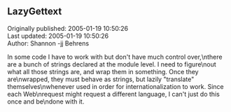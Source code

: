 ## LazyGettext  
Originally published: 2005-01-19 10:50:26  
Last updated: 2005-01-19 10:50:26  
Author: Shannon -jj Behrens  
  
In some code I have to work with but don't have much control over,\nthere are a bunch of strings declared at the module level.  I need to figure\nout what all those strings are, and wrap them in something.  Once they are\nwrapped, they must behave as strings, but lazily "translate" themselves\nwhenever used in order for internationalization to work.  Since each Web\nrequest might request a different language, I can't just do this once and be\ndone with it.